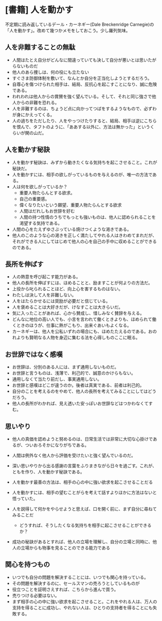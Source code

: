 # [書籍] 人を動かす

不定期に読み返しているデール・カーネギー(Dale Breckenridge Carnegie)の「人を動かす」。改めて幾つかメモをしておこう。少し羅列気味。

人を非難することの無駄
---

* 人間はたとえ自分がどんなに間違っていても決して自分が悪いとは思いたがらないものだ
* 他人のあら捜しは、何の役にも立たない
* すぐさま防御体制を敷いて、なんとか自分を正当化しようとするだろう。
* 自尊心を傷つけられた相手は、結局、反抗心を起こすことになり、誠に危険である。
* われわれは他人からの賞賛を強く望んでいる。そして、それと同じ強さで他人からの非難を恐れる。
* 人を非難するのは、ちょうど点に向かってつばをするようなもので、必ずわが身にかえってくる。
* 人の過ちをただしたり、人をやっつけたりすると、結局、相手は逆にこちらを恨んで、タフトのように、「ああする以外に、方法は無かった」というくらいが関の山だ。

人を動かす秘訣
---

* 人を動かす秘訣は、みずから動きたくなる気持ちを起こさせること。これが秘訣だ。
* 人を動かすには、相手の欲しがっているものを与えるのが、唯一の方法である。
* 人は何を欲しがっているか？
    * 重要人物たらんとする欲求。
    * 自己の重要感。
    * 偉くなりたいという願望、重要人物たらんとする欲求
    * 人間はだれしもお世辞を好む
    * 人間の持つ性情のうちでもっとも強いものは、他人に認められることを渇望する気持である。
* 人間の心をたえずゆさぶっている焼けつくような渇きである。
* 他人のこのような心の渇きを正しく満たしてやれる人はきわめてまれだが、それができる人にしてはじめて他人の心を自己の手中に収めることができるのである。

長所を伸ばす
---

* 人の熱意を呼び起こす能力がある。
* 他人の長所を伸ばすには、ほめることと、励ますことが何よりの方法だ。
* 上役から叱られることほど、向上心を害するものはない。
* わたしは決して人を非難しない。
* 人をはたらかせるには奨励が必要だと信じている。
* 人を褒めることは大好きだが、けなすことは大きらいだ。
* 気に入ったことがあれば、心から賛成し、惜しみなく賛辞を与える。
* どんなに地位の高い人でも、小言を言われて働くときよりも、ほめられて働くときのほうが、仕事に熱がこもり、出来ぐあいもよくなる。
* カーネギーは、他人を公私いずれの場合にも、ほめたたえるのである。おのれよりも賢明なる人物を身辺に集むる法を心得しものここに眠る。

お世辞ではなく感嘆
---

* お世辞は、分別のある人には、まず通用しないものだ。
* お世辞と言うものは、浅薄で、利己的で、誠意のかけらもない。
* 通用しなくて当たり前だし、事実通用しない。
* お世辞と感嘆はどこが違うのか。後者は真実である、前者は利己的。
* 自分のことを考えるのをやめて、他人の長所を考えてみることにしてはどうだろう。
* 他人の長所がわかれば、見え透いた安っぽいお世辞などはつかわなくてすむ。

思いやり
---

* 他人の真価を認めようと努めるのは、日常生活では非常に大切な心掛けであるが、ついおろそかになりがちである。
* 人間は例外なく他人から評価を受けたいと強く望んでいるのだ。
* 深い思いやりから出る感謝の言葉をふりまきながら日々を過ごす。これが、ともを作り、人を動かす秘訣である。


* 人を動かす最善の方法は、相手の心の中に強い欲求を起こさせることだる
* 人を動かすには、相手の望むことがらを考えて話すよりほかに方法はないと悟っていた。
* 人を説得して何かをやらせようと思えば、口を開く前に、まず自分に尋ねてみることだ
    * どうすれば、そうしたくなる気持ちを相手に起こさせることができるか？
* 成功の秘訣があるとすれば、他人の立場を理解し、自分の立場と同時に、他人の立場からも物事を見ることのできる能力である

関心を持つもの
---
* いつでも自分の問題を解決することには、いつでも関心を持っている。
* その問題を解決するのに、セールスマンの売ろうとしているものが
* 役立つことを証明さえすれば、こちらから進んで買う。
* 売りつける必要はない。
* まず相手の心の中に強い欲求を起こさせること。これをやれる人は、万人の支持を得ることに成功し、やれない人は、ひとりの支持者を得ることにも失敗する。

